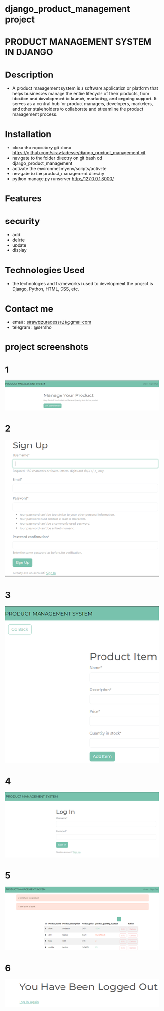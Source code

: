 
# django_product_management project

# PRODUCT MANAGEMENT SYSTEM IN DJANGO

# Description
- A product management system is a software application or platform that helps businesses manage the entire lifecycle of their products, from ideation and development to launch, marketing, and ongoing support. It serves as a central hub for product managers, developers, marketers, and other stakeholders to collaborate and streamline the product management process.

# Installation
- clone the repository git clone https://github.com/sirawtadesse/django_product_management.git
- navigate to the folder directry on git bash cd django_product_management
- activate the environmet    myenv/scripts/activete
- nevigate to the product_management directry
- python manage.py runserver    http://127.0.0.1:8000/

# Features
# security
- add
- delete 
- update
- display 

# Technologies Used
 - the technologies and frameworks i used to  development the project is Django, Python, HTML, CSS, etc.
 
# Contact me

- email : sirawbizutadesse21@gmail.com
- telegram : @sersho

# project screenshots

# 1
![Alt text](Capture.PNG)

# 2

![Alt text](Capture5.PNG) 

# 3

![Alt text](Capture33.PNG)

# 4

![Alt text](Capture2.PNG)

# 5

 ![Alt text](Capture3.PNG) 

 # 6
 
 ![Alt text](Capture4.PNG)
